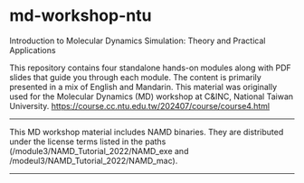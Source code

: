 # md-workshop-ntu
Introduction to Molecular Dynamics Simulation: Theory and Practical Applications 

This repository contains four standalone hands-on modules along with PDF slides that guide you through each module. The content is primarily presented in a mix of English and Mandarin. This material was originally used for the Molecular Dynamics (MD) workshop at C&INC, National Taiwan University.
https://course.cc.ntu.edu.tw/202407/course/course4.html

-------------------------------------------------------------

This MD workshop material includes NAMD binaries. 
They are distributed under the license terms listed in the paths 
(/module3/NAMD_Tutorial_2022/NAMD_exe and /modeul3/NAMD_Tutorial_2022/NAMD_mac).

-------------------------------------------------------------
